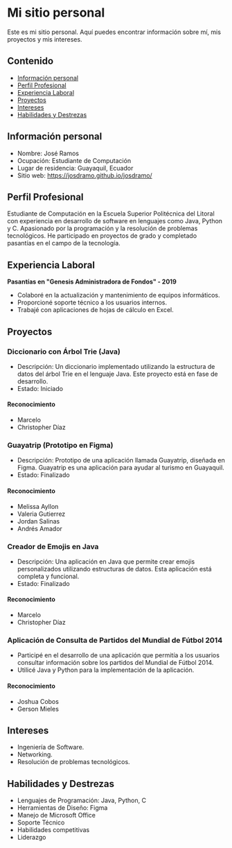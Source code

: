 # Mi sitio personal
Este es mi sitio personal. Aquí puedes encontrar información sobre mí, mis
proyectos y mis intereses.
## Contenido
* [Información personal](#información-personal)
* [Perfil Profesional](#perfil-profesional)
* [Experiencia Laboral](#experiencia-laboral)
* [Proyectos](#proyectos)
* [Intereses](#intereses)
* [Habilidades y Destrezas](#habilidades-y-destrezas)
## Información personal
* Nombre: José Ramos
* Ocupación: Estudiante de Computación
* Lugar de residencia: Guayaquil, Ecuador
* Sitio web: https://josdramo.github.io/josdramo/
## Perfil Profesional
Estudiante de Computación en la Escuela Superior Politécnica del Litoral con experiencia en desarrollo de software en lenguajes como Java, Python y C. Apasionado por la programación y la resolución de problemas tecnológicos. He participado en proyectos de grado y completado pasantías en el campo de la tecnología.
## Experiencia Laboral
**Pasantías en "Genesis Administradora de Fondos" - 2019**
* Colaboré en la actualización y mantenimiento de equipos informáticos.
* Proporcioné soporte técnico a los usuarios internos.
* Trabajé con aplicaciones de hojas de cálculo en Excel.
  
## Proyectos
### Diccionario con Árbol Trie (Java)
* Descripción: Un diccionario implementado utilizando la estructura de datos del árbol Trie en el lenguaje Java. Este proyecto está en fase de desarrollo.
* Estado: Iniciado
#### Reconocimiento
* Marcelo
* Christopher Díaz

### Guayatrip (Prototipo en Figma)
* Descripción: Prototipo de una aplicación llamada Guayatrip, diseñada en Figma. Guayatrip es una aplicación para ayudar al turismo en Guayaquil.
* Estado: Finalizado
#### Reconocimiento
* Melissa Ayllon
* Valeria Gutierrez
* Jordan Salinas
* Andrés Amador

### Creador de Emojis en Java
* Descripción: Una aplicación en Java que permite crear emojis personalizados utilizando estructuras de datos. Esta aplicación está completa y funcional.
* Estado: Finalizado
#### Reconocimiento
* Marcelo
* Christopher Díaz

### Aplicación de Consulta de Partidos del Mundial de Fútbol 2014
* Participé en el desarrollo de una aplicación que permitía a los usuarios consultar información sobre los partidos del Mundial de Fútbol 2014.
* Utilicé Java y Python para la implementación de la aplicación.
#### Reconocimiento
* Joshua Cobos
* Gerson Mieles
  
## Intereses
* Ingeniería de Software.
* Networking.
* Resolución de problemas tecnológicos.

## Habilidades y Destrezas
* Lenguajes de Programación: Java, Python, C
* Herramientas de Diseño: Figma
* Manejo de Microsoft Office
* Soporte Técnico
* Habilidades competitivas
* Liderazgo

<!--
**josdramo/josdramo** is a ✨ _special_ ✨ repository because its `README.md` (this file) appears on your GitHub profile.

Here are some ideas to get you started:

- 🔭 I’m currently working on ...
- 🌱 I’m currently learning ...
- 👯 I’m looking to collaborate on ...
- 🤔 I’m looking for help with ...
- 💬 Ask me about ...
- 📫 How to reach me: ...
- 😄 Pronouns: ...
- ⚡ Fun fact: ...
-->
